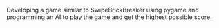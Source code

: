 Developing a game similar to SwipeBrickBreaker using pygame and programming an AI to play the game and get the highest possible score.
